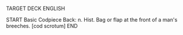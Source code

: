 TARGET DECK
ENGLISH

START
Basic
Codpiece
Back: n. Hist. Bag or flap at the front of a man's breeches. [cod scrotum]
END
